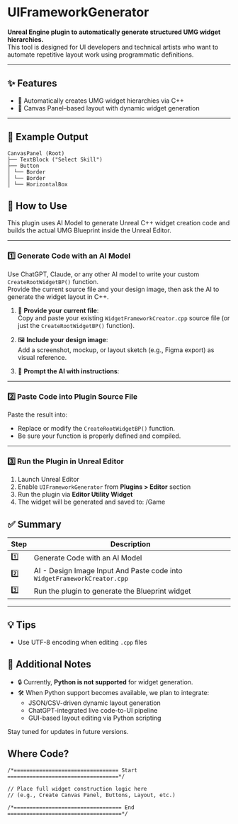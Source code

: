 # UIFrameworkGenerator

**Unreal Engine plugin to automatically generate structured UMG widget hierarchies.**  
This tool is designed for UI developers and technical artists who want to automate repetitive layout work using programmatic definitions.

---

## ✨ Features

- 🧱 Automatically creates UMG widget hierarchies via C++
- 🎯 Canvas Panel–based layout with dynamic widget generation

---

## 📂 Example Output
```
CanvasPanel (Root) 
├── TextBlock ("Select Skill")
├── Button
│ └── Border
│ └── Border
│ └── HorizontalBox
```
## 🧠 How to Use

This plugin uses AI Model to generate Unreal C++ widget creation code and builds the actual UMG Blueprint inside the Unreal Editor.

---

### 1️⃣ Generate Code with an AI Model

Use ChatGPT, Claude, or any other AI model to write your custom `CreateRootWidgetBP()` function.  
Provide the current source file and your design image, then ask the AI to generate the widget layout in C++.

1. 🧾 **Provide your current file**:  
   Copy and paste your existing `WidgetFrameworkCreator.cpp` source file (or just the `CreateRootWidgetBP()` function).

2. 🖼️ **Include your design image**:  
   Add a screenshot, mockup, or layout sketch (e.g., Figma export) as visual reference.

3. 💬 **Prompt the AI with instructions**:

---

### 2️⃣ Paste Code into Plugin Source File

Paste the result into:
- Replace or modify the `CreateRootWidgetBP()` function.
- Be sure your function is properly defined and compiled.

---

### 3️⃣ Run the Plugin in Unreal Editor

1. Launch Unreal Editor
2. Enable `UIFrameworkGenerator` from **Plugins > Editor** section
3. Run the plugin via **Editor Utility Widget**
4. The widget will be generated and saved to: /Game


## ✅ Summary

| Step | Description |
|------|-------------|
| 1️⃣  | Generate Code with an AI Model |
| 2️⃣  | AI -  Design Image Input And Paste code into `WidgetFrameworkCreator.cpp` |
| 3️⃣  | Run the plugin to generate the Blueprint widget |

---

## 💡 Tips

- Use UTF-8 encoding when editing `.cpp` files

## 📌 Additional Notes

- 🔒 Currently, **Python is not supported** for widget generation.
- 🛠️ When Python support becomes available, we plan to integrate:
  - JSON/CSV-driven dynamic layout generation
  - ChatGPT-integrated live code-to-UI pipeline
  - GUI-based layout editing via Python scripting

Stay tuned for updates in future versions.

## Where Code?

    /*================================= Start ===================================*/

    // Place full widget construction logic here
    // (e.g., Create Canvas Panel, Buttons, Layout, etc.)

    /*================================== End ====================================*/
